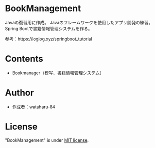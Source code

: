 # BookManagement

Javaの復習用に作成。
Javaのフレームワークを使用したアプリ開発の練習。
Spring Bootで書籍情報管理システムを作る。

参考：https://loglog.xyz/springboot_tutorial

# Contents

- Bookmanager（模写、書籍情報管理システム）<br>

# Author

- 作成者：wataharu-84

# License

"BookManagement" is under [MIT license](https://en.wikipedia.org/wiki/MIT_License).
